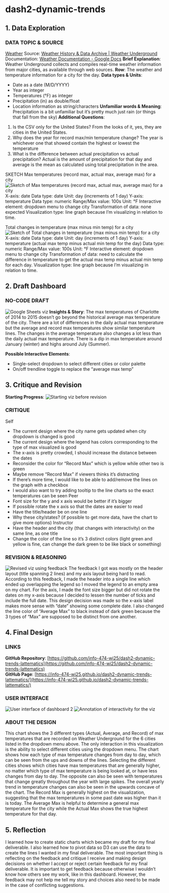 # dash2-dynamic-trends
## 1. Data Exploration
### DATA TOPIC & SOURCE
[Weather](https://drive.google.com/file/d/1akt4PRpmfoST-ENeh6wVwtk5zXFt4Goj/view?usp=drive_link)
Source: [Weather History & Data Archive | Weather Underground](https://www.wunderground.com/history)
Documentation: [Weather Documentation - Google Docs](https://docs.google.com/document/d/15HiHTsKK8wbD6lOnJ1OmwlQJWHq4I1HsKmQBMVJanOc/edit?tab=t.0)
**Brief Explanation**: Weather Underground collects and compiles real-time weather information from major cities, as available through web sources. 
**Row**: The weather and temperature information for a city for the day.
**Data types & Units**: 
- Date as a date (M/D/YYYY)
- Year as integer 
- Temperatures (°F) as integer
- Precipitation (in) as double/float
- Location information as string/characters
**Unfamiliar words & Meaning**: 
Precipitation is a bit unfamiliar but it’s pretty much just rain (or things that fall from the sky)
**Additional Questions**: 
1. Is the CSV only for the United States?
From the looks of it, yes, they are cities in the United States.
2. Why does the year for record max/min temperature change? 
The year is whichever one that showed contain the highest or lowest the temperature 
3. What is the difference between actual precipitation vs actual precipitation?
Actual is the amount of precipitation for that day and average is the mean as calculated using total precipitation in the area. 


SKETCH 
Max temperatures (record max, actual max, average max) for a city
![Sketch of Max temperatures (record max, actual max, average max) for a city](/img/1.png)
X-axis: date 
Data type: date 
Unit: day (increments of 1 day)
Y-axis: temperature 
	Data type: numeric
	Range/Max value: 100s
	Unit: °F
	Interactive element: dropdown menu to change city 
	Transformation of data: none expected 
	Visualization type: line graph because I’m visualizing in relation to time. 

Total changes in temperature (max minus min temp) for a city
![Sketch of Total changes in temperature (max minus min temp) for a city](/img/2.png)
X-axis: date 
Data type: date 
Unit: day (increments of 1 day)
Y-axis: temperature (actual max temp minus actual min temp for the day)
	Data type: numeric
	Range/Max value: 100s
	Unit: °F
	Interactive element: dropdown menu to change city 
Transformation of data: need to calculate the difference in temperature to get the actual max temp minus actual min temp for each day.
	Visualization type: line graph because I’m visualizing in relation to time. 

## 2. Draft Dashboard
### NO-CODE DRAFT 
![Google Sheets viz](/img/3.png)
**Insights & Story**: 
The max temperatures of Charlotte of 2014 to 2015 doesn’t go beyond the historical average max temperature of the city. There are a lot of differences in the daily actual max temperature but the average and record max temperatures show similar temperature lines. The changes in the average temperature also changes a lot less than the daily actual max temperature. There is a dip in max temperature around January (winter) and highs around July (Summer).
	
**Possible Interactive Elements**: 
- Single-select dropdown to select different cities or color palette 
- On/off trendline toggle to replace the “average max temp”

## 3. Critique and Revision 
**Starting Progress**: 
![Starting viz before revision](/img/4.png)
### CRITIQUE
Self
- The current design where the city name gets updated when city dropdown is changed is good
- The current design where the legend has colors corresponding to the type of max visualized is good
- The x-axis is pretty crowded, I should increase the distance between the dates
- Reconsider the color for “Record Max” which is yellow while other two is green
- Maybe remove “Record Max” if viewers thinks it’s distracting 
- If there’s more time, I would like to be able to add/remove the lines on the graph with a checkbox 
- I would also want to try adding tooltip to the line charts so the exact temperatures can be seen
Peer
- Font size for the y and x axis would be better if it’s bigger
- If possible rotate the x axis so that the dates are easier to read
- Have the title/header be on one line 
- Why these city/states? (if possible to get more data, have the chart to give more options)
Instructor
- Have the header and the city (that changes with interactivity) on the same line, as one title 
- Change the color of the line so it’s 3 distinct colors (light green and yellow is fine, can change the dark green to be like black or something)
	
### REVISION & REASONING 
![Revised viz using feedback](/img/5.png)
The feedback I got was mostly on the header layout (title spanning 2 lines) and my axis layout being hard to read. According to this feedback, I made the header into a single line which ended up overlapping the legend so I moved the legend to an empty area on my chart. For the axis, I made the font size bigger but did not rotate the dates on my x-axis because I decided to lessen the number of ticks and include the full date. This design decision was made so the x-axis label makes more sense with “date” showing some complete date. I also changed the line color of “Average Max” to black instead of dark green because the 3 types of “Max” are supposed to be distinct from one another. 

## 4. Final Design
### LINKS 
**GitHub Repository**: [https://github.com/info-474-wi25/dash2-dynamic-trends-lattematics](https://github.com/info-474-wi25/dash2-dynamic-trends-lattematics)  
**GitHub Page**: [https://info-474-wi25.github.io/dash2-dynamic-trends-lattematics/](https://info-474-wi25.github.io/dash2-dynamic-trends-lattematics/) 

### USER INTERFACE 
![User interface of dashboard 2](/img/6.png)
![Annotation of interactivity for the viz](/img/7.png)

### ABOUT THE DESIGN
This chart shows the 3 different types (Actual, Average, and Record) of max temperatures that are recorded on Weather Underground for the 6 cities listed in the dropdown menu above. The only interaction in this visualization is the ability to select different cities using the dropdown menu. 
The chart shows how each type of max temperature changes from day to day, which can be seen from the ups and downs of the lines. Selecting the different cities shows which cities have max temperatures that are generally higher, no matter which type of max temperature is being looked at, or have less changes from day to day. The opposite can also be seen with temperatures that change greatly throughout the year with large spikes. The overall yearly trend in temperature changes can also be seen in the upwards concave of the chart. The Record Max is generally highest on the visualization, suggesting that the max temperatures in some past date was higher than it is today. The Average Max is helpful to determine a general max temperature for the city while the Actual Max shows the true highest temperature for that day. 

## 5. Reflection 
I learned how to create static charts which became my draft for my final deliverable. I also learned how to pivot data so D3 can use the data to create the lines I wanted in my final deliverable. The most important thing is reflecting on the feedback and critique I receive and making design decisions on whether I accept or reject certain feedback for my final deliverable. It is important to get feedback because otherwise I wouldn’t know how others see my work, like in this dashboard. However, the feedback may not help me tell my story and choices also need to be made in the case of conflicting suggestions. 
